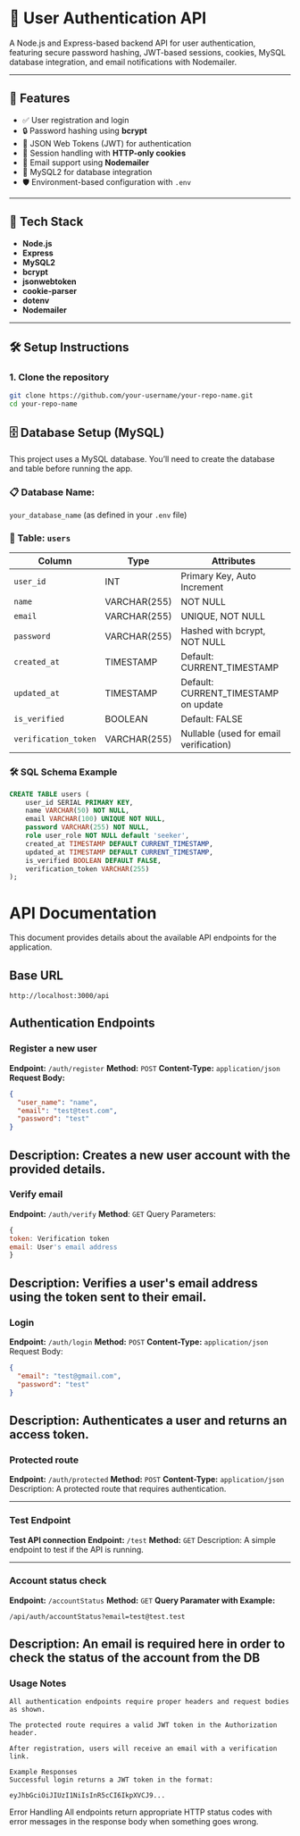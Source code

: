 # 🔐 User Authentication API

A Node.js and Express-based backend API for user authentication, featuring secure password hashing, JWT-based sessions, cookies, MySQL database integration, and email notifications with Nodemailer.

---

## 🚀 Features

- ✅ User registration and login
- 🔒 Password hashing using **bcrypt**
- 🔐 JSON Web Tokens (JWT) for authentication
- 🍪 Session handling with **HTTP-only cookies**
- 📧 Email support using **Nodemailer**
- 🧮 MySQL2 for database integration
- 🛡️ Environment-based configuration with `.env`

---

## 📁 Tech Stack

- **Node.js**
- **Express**
- **MySQL2**
- **bcrypt**
- **jsonwebtoken**
- **cookie-parser**
- **dotenv**
- **Nodemailer**

---

## 🛠️ Setup Instructions

### 1. Clone the repository

```bash
git clone https://github.com/your-username/your-repo-name.git
cd your-repo-name
```

## 🗄️ Database Setup (MySQL)

This project uses a MySQL database. You’ll need to create the database and table before running the app.

### 📋 Database Name:

`your_database_name` (as defined in your `.env` file)

### 📂 Table: `users`

| Column               | Type         | Attributes                             |
| -------------------- | ------------ | -------------------------------------- |
| `user_id`            | INT          | Primary Key, Auto Increment            |
| `name`               | VARCHAR(255) | NOT NULL                               |
| `email`              | VARCHAR(255) | UNIQUE, NOT NULL                       |
| `password`           | VARCHAR(255) | Hashed with bcrypt, NOT NULL           |
| `created_at`         | TIMESTAMP    | Default: CURRENT_TIMESTAMP             |
| `updated_at`         | TIMESTAMP    | Default: CURRENT_TIMESTAMP on update   |
| `is_verified`        | BOOLEAN      | Default: FALSE                         |
| `verification_token` | VARCHAR(255) | Nullable (used for email verification) |

### 🛠️ SQL Schema Example

```sql
CREATE TABLE users (
    user_id SERIAL PRIMARY KEY,
    name VARCHAR(50) NOT NULL,
    email VARCHAR(100) UNIQUE NOT NULL,
    password VARCHAR(255) NOT NULL,
    role user_role NOT NULL default 'seeker',
    created_at TIMESTAMP DEFAULT CURRENT_TIMESTAMP,
    updated_at TIMESTAMP DEFAULT CURRENT_TIMESTAMP,
    is_verified BOOLEAN DEFAULT FALSE,
    verification_token VARCHAR(255)
);
```

# API Documentation

This document provides details about the available API endpoints for the application.

## Base URL

`http://localhost:3000/api`

## Authentication Endpoints

### Register a new user

**Endpoint:** `/auth/register`
**Method:** `POST`
**Content-Type:** `application/json`
**Request Body:**

```json
{
  "user_name": "name",
  "email": "test@test.com",
  "password": "test"
}
```

## Description: Creates a new user account with the provided details.

### Verify email

**Endpoint:** `/auth/verify`
**Method**: `GET`
Query Parameters:

```js
{
token: Verification token
email: User's email address
}
```

## Description: Verifies a user's email address using the token sent to their email.

### Login

**Endpoint:** `/auth/login`
**Method:** `POST`
**Content-Type:** `application/json`
Request Body:

```json
{
  "email": "test@gmail.com",
  "password": "test"
}
```

## Description: Authenticates a user and returns an access token.

### Protected route

**Endpoint:** `/auth/protected`
**Method:** `POST`
**Content-Type:** `application/json`
Description: A protected route that requires authentication.

---

### Test Endpoint

**Test API connection**
**Endpoint:** `/test`
**Method:** `GET`
Description: A simple endpoint to test if the API is running.

---

### Account status check

**Endpoint:** `/accountStatus`
**Method:** `GET`
**Query Paramater with Example:**

```text
/api/auth/accountStatus?email=test@test.test
```

## Description: An email is required here in order to check the status of the account from the DB

### Usage Notes

```text
All authentication endpoints require proper headers and request bodies as shown.

The protected route requires a valid JWT token in the Authorization header.

After registration, users will receive an email with a verification link.

Example Responses
Successful login returns a JWT token in the format:

eyJhbGciOiJIUzI1NiIsInR5cCI6IkpXVCJ9...
```

Error Handling
All endpoints return appropriate HTTP status codes with error messages in the response body when something goes wrong.
